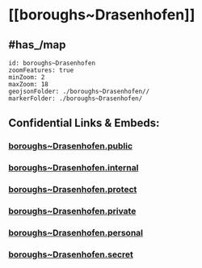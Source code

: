 # [[boroughs~Drasenhofen]] 

## #has_/map  



```leaflet
id: boroughs~Drasenhofen
zoomFeatures: true 
minZoom: 2 
maxZoom: 18
geojsonFolder: ./boroughs~Drasenhofen//
markerFolder: ./boroughs~Drasenhofen/
```




## Confidential Links & Embeds: 

### [boroughs~Drasenhofen.public](/_public/\Earth\Continent\Europe\Europe~Central\Austria\Austrias_States\Niederösterreich\counties~NÖ\Mistelbach\cities~Mistelbach\Drasenhofenboroughs~Drasenhofen.public.md) 

### [boroughs~Drasenhofen.internal](/_internal/\Earth\Continent\Europe\Europe~Central\Austria\Austrias_States\Niederösterreich\counties~NÖ\Mistelbach\cities~Mistelbach\Drasenhofenboroughs~Drasenhofen.internal.md) 

### [boroughs~Drasenhofen.protect](/_protect/\Earth\Continent\Europe\Europe~Central\Austria\Austrias_States\Niederösterreich\counties~NÖ\Mistelbach\cities~Mistelbach\Drasenhofenboroughs~Drasenhofen.protect.md) 

### [boroughs~Drasenhofen.private](/_private/\Earth\Continent\Europe\Europe~Central\Austria\Austrias_States\Niederösterreich\counties~NÖ\Mistelbach\cities~Mistelbach\Drasenhofenboroughs~Drasenhofen.private.md) 

### [boroughs~Drasenhofen.personal](/_personal/\Earth\Continent\Europe\Europe~Central\Austria\Austrias_States\Niederösterreich\counties~NÖ\Mistelbach\cities~Mistelbach\Drasenhofenboroughs~Drasenhofen.personal.md) 

### [boroughs~Drasenhofen.secret](/_secret/\Earth\Continent\Europe\Europe~Central\Austria\Austrias_States\Niederösterreich\counties~NÖ\Mistelbach\cities~Mistelbach\Drasenhofenboroughs~Drasenhofen.secret.md)

